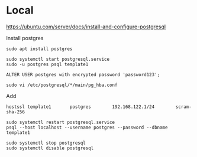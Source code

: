 # Local 

https://ubuntu.com/server/docs/install-and-configure-postgresql

Install postgres
```shell
sudo apt install postgres
```

```shell
sudo systemctl start postgresql.service
sudo -u postgres psql template1
```

```postgresql
ALTER USER postgres with encrypted password 'password123';
```

```shell
sudo vi /etc/postgresql/*/main/pg_hba.conf
```

Add
```text
hostssl template1       postgres        192.168.122.1/24        scram-sha-256
```

```shell
sudo systemctl restart postgresql.service
psql --host localhost --username postgres --password --dbname template1
```

```shell
sudo systemctl stop postgresql
sudo systemctl disable postgresql
```
